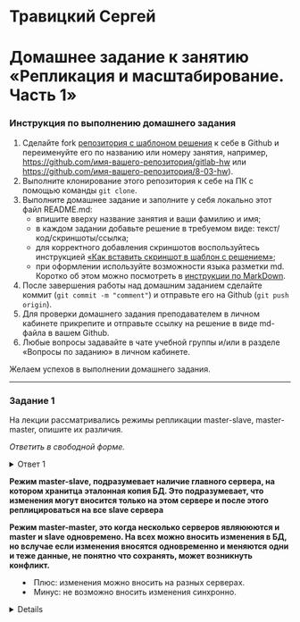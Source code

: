 # Травицкий Сергей
# Домашнее задание к занятию «Репликация и масштабирование. Часть 1»

### Инструкция по выполнению домашнего задания

1. Сделайте fork [репозитория c шаблоном решения](https://github.com/netology-code/sys-pattern-homework) к себе в Github и переименуйте его по названию или номеру занятия, например, https://github.com/имя-вашего-репозитория/gitlab-hw или https://github.com/имя-вашего-репозитория/8-03-hw).
2. Выполните клонирование этого репозитория к себе на ПК с помощью команды `git clone`.
3. Выполните домашнее задание и заполните у себя локально этот файл README.md:
   - впишите вверху название занятия и ваши фамилию и имя;
   - в каждом задании добавьте решение в требуемом виде: текст/код/скриншоты/ссылка;
   - для корректного добавления скриншотов воспользуйтесь инструкцией [«Как вставить скриншот в шаблон с решением»](https://github.com/netology-code/sys-pattern-homework/blob/main/screen-instruction.md);
   - при оформлении используйте возможности языка разметки md. Коротко об этом можно посмотреть в [инструкции по MarkDown](https://github.com/netology-code/sys-pattern-homework/blob/main/md-instruction.md).
4. После завершения работы над домашним заданием сделайте коммит (`git commit -m "comment"`) и отправьте его на Github (`git push origin`).
5. Для проверки домашнего задания преподавателем в личном кабинете прикрепите и отправьте ссылку на решение в виде md-файла в вашем Github.
6. Любые вопросы задавайте в чате учебной группы и/или в разделе «Вопросы по заданию» в личном кабинете.

Желаем успехов в выполнении домашнего задания.

---

### Задание 1

На лекции рассматривались режимы репликации master-slave, master-master, опишите их различия.

*Ответить в свободной форме.*

<details>
<summary>Ответ 1</summar>

**Режим master-slave, подразумевает наличие главного сервера, на котором хранитца эталонная копия БД. Это подразумевает, что изменения могут вносится только на этом сервере и после этого реплицироваться на все slave сервера**

**Режим master-master, это когда несколько серверов являююются и master и slave одновремено. На всех можно вносить изменения в БД, но вслучае если изменения вносятся одновременно и меняются одни и теже данные, не понятно что сохранять, может возникнуть конфликт.**
- Плюс: изменения можно вносить на разных серверах.  
- Минус: не возможно вносить изменения синхронно.  
<details>

---

### Задание 2

Выполните конфигурацию master-slave репликации, примером можно пользоваться из лекции.

*Приложите скриншоты конфигурации, выполнения работы: состояния и режимы работы серверов.*

<details>
<summary>Ответ 2</summary>

*Зарвботала далеко не с первого раза*  
 
**На сервере master**  

```
CREATE USER 'replication'@'%'IDENTIFIED WITH mysql_native_password BY '24101967cO';
GRANT REPLICATION SLAVE ON *.* TO 'replication'@'%'
SHOW GRANTS FOR replication@'%';   # Проверяем права
```

**Редактируем файл /etc/mysql/my.cnf и перезагружаем сервер**  

```
bind-address=0.0.0.0
server_id = 1
log_bin = mysql-bin
```
**На сервере slave, Редактируем файл /etc/mysql/my.cnf и перезагружаемся**  

```
bind-address=0.0.0.0
log_bin = mysql-bin
server_id = 2
relay-log = /var/lib/mysql/mysql-relay-bin
relay-log-index = /var/lib/mysql/mysql-relay-bin.index
read_only = 1
```

```
CHANGE MASTER TO MASTER_HOST='192.168.0.4', MASTER_USER='replication', MASTER_PASSWORD='24101967cO', MASTER_LOG_FILE='mysql-bin.000001', MASTER_LOG_POS=157;
START SLAVE;
SHOW SLAVE STATUS\G;
```
*И наконец заработало. В первых вариантах я не указывал в конфигурации bind-address=0.0.0.0*

**Скрины**

*Наытройка на master*

![img](https://github.com/travickiy67/Replication-and-Scaling.-Part-1/blob/main/img.1.7.png)  

*На slave*  

![img](https://github.com/travickiy67/Replication-and-Scaling.-Part-1/blob/main/img.1.8.png)  

*Остальные скрины демонстрирующие создание и удаление вазы и таблицы*

![img](https://github.com/travickiy67/Replication-and-Scaling.-Part-1/blob/main/img.1.1.png)  
---

![img](https://github.com/travickiy67/Replication-and-Scaling.-Part-1/blob/main/img.1.2.png)  
---

![img](https://github.com/travickiy67/Replication-and-Scaling.-Part-1/blob/main/img.1.3.png)  
---

![img](https://github.com/travickiy67/Replication-and-Scaling.-Part-1/blob/main/img.1.4.png)  
---

![img](https://github.com/travickiy67/Replication-and-Scaling.-Part-1/blob/main/img.1.5.png)  
---

![img](https://github.com/travickiy67/Replication-and-Scaling.-Part-1/blob/main/img.1.6.png)  

</details>

---

## Дополнительные задания (со звёздочкой*)
Эти задания дополнительные, то есть не обязательные к выполнению, и никак не повлияют на получение вами зачёта по этому домашнему заданию. Вы можете их выполнить, если хотите глубже шире разобраться в материале.

---

### Задание 3* 

Выполните конфигурацию master-master репликации. Произведите проверку.

*Приложите скриншоты конфигурации, выполнения работы: состояния и режимы работы серверов.*
